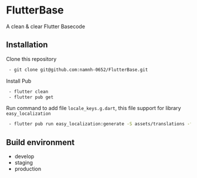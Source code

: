 # FlutterBase

A clean &amp; clear Flutter Basecode

## Installation
Clone this repository
```bash
 - git clone git@github.com:namnh-0652/FlutterBase.git
```
Install Pub
```bash
 - flutter clean
 - flutter pub get
```

Run command to add file `locale_keys.g.dart`, this file support for library `easy_localization`
```bash
 - flutter pub run easy_localization:generate -S assets/translations -f keys -o locale_keys.g.dart
```
## Build environment
- develop
- staging
- production

